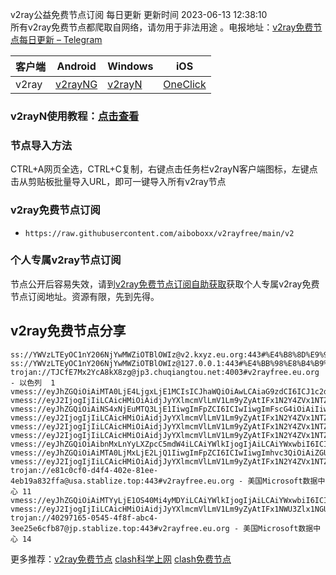 v2ray公益免费节点订阅  每日更新  更新时间 2023-06-13 12:38:10  
所有v2ray免费节点都爬取自网络，请勿用于非法用途 。电报地址：[v2ray免费节点每日更新 – Telegram](https://t.me/s/v2raydailyupdate)

|  客户端  | Android  | Windows  | iOS  |
|  ----  | ----   | ----  |----  |
| v2ray  | [v2rayNG](https://www.v2rayfree.eu.org/post/v2rayNg-tutorial/) | [v2rayN](https://www.v2rayfree.eu.org/post/v2rayN-tutorial/) | [OneClick](https://www.v2rayfree.eu.org/post/oneclick/) |
### v2rayN使用教程：[点击查看](https://www.v2rayfree.eu.org/post/v2rayN-tutorial/) 

### 节点导入方法  
CTRL+A网页全选，CTRL+C复制，右键点击任务栏v2rayN客户端图标，左键点击从剪贴板批量导入URL，即可一键导入所有v2ray节点  
### v2ray免费节点订阅  
- `https://raw.githubusercontent.com/aiboboxx/v2rayfree/main/v2`  
### 个人专属v2ray节点订阅  
节点公开后容易失效，请到[v2ray免费节点订阅自助获取](https://www.v2rayfree.eu.org/post/free-v2ray/)获取个人专属v2ray免费节点订阅地址。资源有限，先到先得。
## v2ray免费节点分享
```  
ss://YWVzLTEyOC1nY206NjYwMWZiOTBlOWIz@v2.kxyz.eu.org:443#%E4%B8%8D%E9%99%90%E6%B5%81%E9%87%8F%E6%9C%BA%E5%9C%BA%3Ahttps%3A%2F%2Fwww.kxyz.eu.org
ss://YWVzLTEyOC1nY206NjYwMWZiOTBlOWIz@127.0.0.1:443#%E4%BB%98%E8%B4%B9%E8%8A%82%E7%82%B9%E9%80%9F%E5%BA%A6%E6%9B%B4%E5%BF%AB
trojan://TJCfE7Mx2YcA8kX8zg@jp3.chuqiangtou.net:4003#v2rayfree.eu.org - 以色列  1
vmess://eyJhZGQiOiAiMTA0LjE4LjgxLjE1MCIsICJhaWQiOiAwLCAiaG9zdCI6ICJ1c2djNTgud3Zwbi50b3AiLCAiaWQiOiAiNTUzZjUwOWUtNTZjMS00ZWFmLWJlNjctYjliMjBjNzgwYmZmIiwgIm5ldCI6ICJ3cyIsICJwYXRoIjogIi93czEzNDEzODA1MDUiLCAicG9ydCI6IDQ0MywgInBzIjogInYycmF5ZnJlZS5ldS5vcmcgLSBcdTdmOGVcdTU2ZmRDbG91ZEZsYXJlXHU1MTZjXHU1M2Y4Q0ROXHU4MjgyXHU3MGI5IDIiLCAidGxzIjogInRscyIsICJ0eXBlIjogImF1dG8iLCAic2VjdXJpdHkiOiAiYXV0byIsICJza2lwLWNlcnQtdmVyaWZ5IjogdHJ1ZSwgInNuaSI6ICIifQ==
vmess://eyJ2IjogIjIiLCAicHMiOiAidjJyYXlmcmVlLmV1Lm9yZyAtIFx1N2Y4ZVx1NTZmZENsb3VkRmxhcmVcdTUxNmNcdTUzZjhDRE5cdTgyODJcdTcwYjkgMyIsICJhZGQiOiAiY2YteWQtZG5zLnNoYXJlY2VudHJlLm9ubGluZSIsICJwb3J0IjogIjgwIiwgImlkIjogIjJkNWQ4YjljLThlYzQtNGEzNy1iNjEwLTc4ZTcxZTEzZWFlZiIsICJhaWQiOiAiMCIsICJzY3kiOiAiYXV0byIsICJuZXQiOiAid3MiLCAidHlwZSI6ICJub25lIiwgImhvc3QiOiAiZHAzLnNjcHJveHkudG9wIiwgInBhdGgiOiAiL3NoaXJrZXIiLCAidGxzIjogIiIsICJzbmkiOiAiIiwgImFscG4iOiAiIn0=
vmess://eyJhZGQiOiAiNS4xNjEuMTQ3LjE1IiwgImFpZCI6ICIwIiwgImFscG4iOiAiIiwgImhvc3QiOiAiIiwgImlkIjogImNmZWUwYzBiLWQ4OGMtNDJhYS1lMGUwLWMxYWY5YmJhNjlmMCIsICJuZXQiOiAid3MiLCAicGF0aCI6ICIvP2VkPTIwNDgiLCAicG9ydCI6ICI1MTg0MSIsICJwcyI6ICJ2MnJheWZyZWUuZXUub3JnIC0gXHU0ZjBhXHU2NzE3ICA0IiwgInNjeSI6ICJhdXRvIiwgInNuaSI6ICIiLCAidGxzIjogIiIsICJ0eXBlIjogIiIsICJ2IjogIjIifQ==
vmess://eyJ2IjogIjIiLCAicHMiOiAidjJyYXlmcmVlLmV1Lm9yZyAtIFx1N2Y4ZVx1NTZmZCAgNSIsICJhZGQiOiAiMTYyLjU1LjExLjIwMyIsICJwb3J0IjogIjU3ODgyIiwgImlkIjogImQ2YmRkNWMxLWZjZDctNDBiNC04MzFlLTg4N2JlZDk4ZDFhMSIsICJhaWQiOiAiMCIsICJzY3kiOiAiYXV0byIsICJuZXQiOiAid3MiLCAidHlwZSI6ICJub25lIiwgImhvc3QiOiAiMTYyLjU1LjExLjIwMyIsICJwYXRoIjogIi8/ZWQ9MjA0OCIsICJ0bHMiOiAiIiwgInNuaSI6ICIifQ==
vmess://eyJ2IjogIjIiLCAicHMiOiAidjJyYXlmcmVlLmV1Lm9yZyAtIFx1N2Y4ZVx1NTZmZENsb3VkRmxhcmVcdTgyODJcdTcwYjkgNiIsICJhZGQiOiAiY2YtbHQuc2hhcmVjZW50cmUub25saW5lIiwgInBvcnQiOiAiODA4MCIsICJpZCI6ICJkMTZjMzFhMi05M2EzLTRmMWEtOTU0Yy1lMzgzYjE0YTRkMjYiLCAiYWlkIjogIjAiLCAic2N5IjogImF1dG8iLCAibmV0IjogIndzIiwgInR5cGUiOiAibm9uZSIsICJob3N0IjogInNzcnN1Yi52MDEuc3Nyc3ViLmNvbSIsICJwYXRoIjogIi9hcGkvdjMvZG93bmxvYWQuZ2V0RmlsZSIsICJ0bHMiOiAiIiwgInNuaSI6ICIiLCAiYWxwbiI6ICIifQ==
vmess://eyJ2IjogIjIiLCAicHMiOiAidjJyYXlmcmVlLmV1Lm9yZyAtIFx1N2Y4ZVx1NTZmZENsb3VkRmxhcmVcdTUxNmNcdTUzZjhDRE5cdTgyODJcdTcwYjkgNyIsICJhZGQiOiAiY2YueXhqbm9kZS5jb20iLCAicG9ydCI6ICI4MCIsICJpZCI6ICIwOWMxZDMyZC00NDU4LTRlYmYtYjM2ZC00ZGQ3MzJiYWUzYWEiLCAiYWlkIjogIjAiLCAic2N5IjogImF1dG8iLCAibmV0IjogIndzIiwgInR5cGUiOiAibm9uZSIsICJob3N0IjogImRwMS55eGpub2RlLmNvbSIsICJwYXRoIjogIi95eHpicCIsICJ0bHMiOiAiIiwgInNuaSI6ICIiLCAiYWxwbiI6ICIifQ==
vmess://eyJhZGQiOiAibnMxLnYyLXZpcC5mdW4iLCAiYWlkIjogIjAiLCAiYWxwbiI6ICIiLCAiaG9zdCI6ICJkZTUuaXJ0ZWguZnVuIiwgImlkIjogIjhhYmU5NDk2LTVlMjQtNGU0OS1iNTY2LWRjZjg2MTE2MDE3ZCIsICJuZXQiOiAid3MiLCAicGF0aCI6ICIvaTk5TGd2U2FzbGJzUExMUVE3ajZaIiwgInBvcnQiOiAiODAiLCAicHMiOiAidjJyYXlmcmVlLmV1Lm9yZyAtIFx1N2Y4ZVx1NTZmZENsb3VkRmxhcmVcdTUxNmNcdTUzZjhDRE5cdTgyODJcdTcwYjkgOCIsICJzY3kiOiAiYXV0byIsICJzbmkiOiAiIiwgInRscyI6ICIiLCAidHlwZSI6ICIiLCAidiI6ICIyIn0=
vmess://eyJhZGQiOiAiMTA0LjMxLjE2LjQ1IiwgImFpZCI6ICIwIiwgImhvc3QiOiAiZGUzLmlydGVoLmZ1biIsICJpZCI6ICIyZmNjMjkzOS03ZGNmLTQ3NDEtYWEwMy04MjViYzQwZTIzZmQiLCAibmV0IjogIndzIiwgInBhdGgiOiAiL0NaZmN6dnRpZUNaWGRPbGdXaGdETFgiLCAicG9ydCI6ICI4MCIsICJwcyI6ICJ2MnJheWZyZWUuZXUub3JnIC0gXHU3ZjhlXHU1NmZkQ2xvdWRGbGFyZVx1NTE2Y1x1NTNmOENETlx1ODI4Mlx1NzBiOSA5IiwgInNjeSI6ICJhdXRvIiwgInNuaSI6ICIiLCAidGxzIjogIiIsICJ0eXBlIjogIm5vbmUiLCAidiI6ICIyIn0=
vmess://eyJ2IjogIjIiLCAicHMiOiAidjJyYXlmcmVlLmV1Lm9yZyAtIFx1N2Y4ZVx1NTZmZENsb3VkRmxhcmVcdTUxNmNcdTUzZjhDRE5cdTgyODJcdTcwYjkgMTAiLCAiYWRkIjogIjEwNC4yNS40MC44NyIsICJwb3J0IjogIjIwODIiLCAidHlwZSI6ICJub25lIiwgImlkIjogIjE5YzZlYzFiLTIyMzAtNDFkNC1mZjFjLWM4NDQ5ZGMxZWQ1ZiIsICJhaWQiOiAiMCIsICJuZXQiOiAid3MiLCAicGF0aCI6ICIveXVsaW5na2Fpc2hpMDEiLCAiaG9zdCI6ICJ0b3UudnRjc3MudG9wIiwgInRscyI6ICIifQ==
trojan://e81c0cf0-d4f4-402e-81ee-4eb19a832ffa@usa.stablize.top:443#v2rayfree.eu.org - 美国Microsoft数据中心 11
vmess://eyJhZGQiOiAiMTYyLjE1OS40Mi4yMDYiLCAiYWlkIjogIjAiLCAiYWxwbiI6ICIiLCAiZnAiOiAiIiwgImhvc3QiOiAidG91LnZ0Y3NzLnRvcCIsICJpZCI6ICI0ZDJjYTU4My03ZTJhLTRlZjQtYmExNS1mZmM3ZDkxNDdhMzIiLCAibmV0IjogIndzIiwgInBhdGgiOiAiL3lsa3MiLCAicG9ydCI6ICIyMDg2IiwgInBzIjogInYycmF5ZnJlZS5ldS5vcmcgLSBcdTdmOGVcdTU2ZmRDbG91ZEZsYXJlXHU4MjgyXHU3MGI5IDEyIiwgInNjeSI6ICJhdXRvIiwgInNuaSI6ICIiLCAidGxzIjogIiIsICJ0eXBlIjogIiIsICJ2IjogIjIifQ==
vmess://eyJ2IjogIjIiLCAicHMiOiAidjJyYXlmcmVlLmV1Lm9yZyAtIFx1NWU3Zlx1NGUxY1x1NzcwMVx1NGY1Ylx1NWM3MVx1NWUwMlx1NzlmYlx1NTJhOCAxMyIsICJhZGQiOiAiOC52Mi1yYXkuY3lvdSIsICJwb3J0IjogIjIzNjA4IiwgImlkIjogIjBkZDE5ZDIwLWVjODYtMzY4MC1iMjU2LTg3MjM3YmFmYTg5ZSIsICJhaWQiOiAiMiIsICJzY3kiOiAiYXV0byIsICJuZXQiOiAidGNwIiwgInR5cGUiOiAibm9uZSIsICJob3N0IjogIjgudjItcmF5LmN5b3UiLCAicGF0aCI6ICIvIiwgInRscyI6ICIiLCAic25pIjogIiIsICJhbHBuIjogIiJ9
trojan://40297165-0545-4f8f-abc4-3ee25e6cfb87@jp.stablize.top:443#v2rayfree.eu.org - 美国Microsoft数据中心 14

```

更多推荐：[v2ray免费节点](https://www.v2rayfree.eu.org)  [clash科学上网](https://github.com/aiboboxx/clashfree)  [clash免费节点](https://clashfree.eu.org)